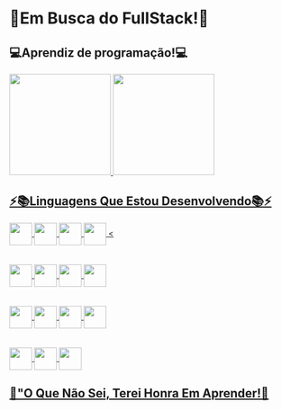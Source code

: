  # 🚀Em Busca do FullStack!🚀
 
 ## 💻Aprendiz de programação!💻

<div>
<a href="https://github.com/DanielHermesGT">
<img height="180em" src="https://github-readme-stats.vercel.app/api?username=DanielHermesGT&show_icons=true&theme=dark&include_all_commits=true&count_private=tru"/>
<img height="180em" src="https://github-readme-stats.vercel.app/api/top-langs/?username=DanielHermesGT&layout=compact&langs_count=16&theme=dark"/>
</div>



## ⚡📚Linguagens Que Estou Desenvolvendo📚⚡
 <div style="display: inline_block">


<img  align="center" height="40" width="40" src="https://cdn.jsdelivr.net/gh/devicons/devicon/icons/html5/html5-original-wordmark.svg" />
<img  align="center" height="40" width="40" src="https://cdn.jsdelivr.net/gh/devicons/devicon/icons/css3/css3-original-wordmark.svg" />
<img  align="center" height="40" width="40" src="https://cdn.jsdelivr.net/gh/devicons/devicon/icons/javascript/javascript-original.svg" />
<img  align="center" height="40" width="40" src="https://cdn.jsdelivr.net/gh/devicons/devicon/icons/jquery/jquery-original.svg" />
<
<br>
<br>
<br>
<img align="center" height="40" width="40" src="https://cdn.jsdelivr.net/gh/devicons/devicon/icons/php/php-plain.svg" />
<img  align="center" height="40" width="40" src="https://cdn.jsdelivr.net/gh/devicons/devicon/icons/java/java-original-wordmark.svg" />
<img  align="center" height="40" width="40" src="https://cdn.jsdelivr.net/gh/devicons/devicon/icons/python/python-original-wordmark.svg" />
<img align="center" height="40" width="40" src="https://cdn.jsdelivr.net/gh/devicons/devicon/icons/csharp/csharp-original.svg" />
<br>
<br>
<br>
<img  align="center" height="40" width="40" src="https://cdn.jsdelivr.net/gh/devicons/devicon/icons/c/c-original.svg" />
<img  align="center" height="40" width="40" src="https://cdn.jsdelivr.net/gh/devicons/devicon/icons/nodejs/nodejs-original.svg" />
<img  align="center" height="40" width="40" src="https://cdn.jsdelivr.net/gh/devicons/devicon/icons/mysql/mysql-original.svg" />
<img  align="center" height="40" width="40" src="https://cdn.jsdelivr.net/gh/devicons/devicon/icons/ruby/ruby-original.svg" />
<br>
<br>
<br>
<img  align="center" height="40" width="40" src="https://cdn.jsdelivr.net/gh/devicons/devicon/icons/typescript/typescript-original.svg" />
<img  align="center" height="40" width="40" src="https://cdn.jsdelivr.net/gh/devicons/devicon/icons/react/react-original.svg" />
<img align="center" height="40" width="40" src="https://cdn.jsdelivr.net/gh/devicons/devicon/icons/nextjs/nextjs-original.svg" />


 
          
          
   
 </div>

## 💬"O Que Não Sei, Terei Honra Em Aprender!💬


